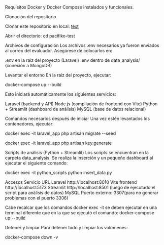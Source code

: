 Requisitos
Docker y Docker Compose instalados y funcionales.


Clonación del repositorio

Clonar este repositorio en local:
[text](https://github.com/Josue-H/pacifiko-test.git)

Abrir el directorio:
cd pacifiko-test

Archivos de configuración
Los archivos .env necesarios ya fueron enviados al correo del evaluador. Asegúrese de colocarlos en:

.env en la raíz del proyecto (Laravel)
.env dentro de data_analysis/ (conexión a MongoDB)



Levantar el entorno
En la raíz del proyecto, ejecutar:

docker-compose up --build

Esto iniciará automáticamente los siguientes servicios:

Laravel (backend y API)
Node.js (compilación de frontend con Vite)
Python + Streamlit (dashboard de análisis)
MySQL (base de datos relacional)


Comandos necesarios después de iniciar
Una vez estén levantados los contenedores, ejecutar:

docker exec -it laravel_app php artisan migrate --seed

docker exec -it laravel_app php artisan key:generate


Scripts de análisis (Python + Streamlit)
Los scripts se encuentran en la carpeta data_analysis.
Se realiza la inserción y un pequeño dashboard al ejecutar el siguiente comando:

docker exec -it python_scripts python insert_data.py

Accesos
Servicio	    URL
Laravel	        http://localhost:8010
Vite frontend	http://localhost:5173
Streamlit	    http://localhost:8501 (luego de ejecutado el script para análisis de datos)
MySQL	        Puerto externo: 3307(para no generar problemas con el puerto 3306)


Cabe recalcar que los comandos docker exec -it se deben ejecutar en una terminal diferente que en la que se ejecutó el comando:  docker-compose up --build



Detener y limpiar
Para detener todo y limpiar los volúmenes:

docker-compose down -v
